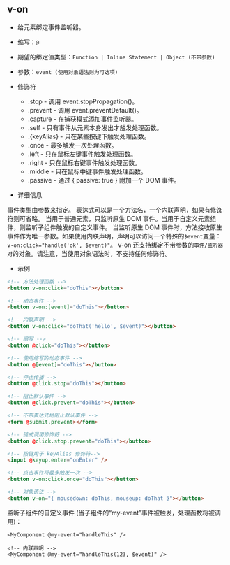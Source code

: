 ## v-on

* 给元素绑定事件监听器。

* 缩写：`@`

* 期望的绑定值类型：`Function | Inline Statement | Object (不带参数)`

* 参数：`event (使用对象语法则为可选项)`

* 修饰符
    * .stop - 调用 event.stopPropagation()。
    * .prevent - 调用 event.preventDefault()。
    * .capture - 在捕获模式添加事件监听器。
    * .self - 只有事件从元素本身发出才触发处理函数。
    * .{keyAlias} - 只在某些按键下触发处理函数。
    * .once - 最多触发一次处理函数。
    * .left - 只在鼠标左键事件触发处理函数。
    * .right - 只在鼠标右键事件触发处理函数。
    * .middle - 只在鼠标中键事件触发处理函数。
    * .passive - 通过 { passive: true } 附加一个 DOM 事件。

* 详细信息

事件类型由参数来指定。
表达式可以是一个方法名，一个内联声明，如果有修饰符则可省略。
当用于普通元素，只监听原生 DOM 事件。当用于自定义元素组件，则监听子组件触发的自定义事件。
当监听原生 DOM 事件时，方法接收原生事件作为唯一参数。如果使用内联声明，声明可以访问一个特殊的`$event`变量：`v-on:click="handle('ok', $event)"`。
v-on 还支持绑定不带参数的`事件/监听器对`的对象。请注意，当使用对象语法时，不支持任何修饰符。

* 示例

```html
<!-- 方法处理函数 -->
<button v-on:click="doThis"></button>

<!-- 动态事件 -->
<button v-on:[event]="doThis"></button>

<!-- 内联声明 -->
<button v-on:click="doThat('hello', $event)"></button>

<!-- 缩写 -->
<button @click="doThis"></button>

<!-- 使用缩写的动态事件 -->
<button @[event]="doThis"></button>

<!-- 停止传播 -->
<button @click.stop="doThis"></button>

<!-- 阻止默认事件 -->
<button @click.prevent="doThis"></button>

<!-- 不带表达式地阻止默认事件 -->
<form @submit.prevent></form>

<!-- 链式调用修饰符 -->
<button @click.stop.prevent="doThis"></button>

<!-- 按键用于 keyAlias 修饰符-->
<input @keyup.enter="onEnter" />

<!-- 点击事件将最多触发一次 -->
<button v-on:click.once="doThis"></button>

<!-- 对象语法 -->
<button v-on="{ mousedown: doThis, mouseup: doThat }"></button>
```

监听子组件的自定义事件 (当子组件的“my-event”事件被触发，处理函数将被调用)：

```vue
<MyComponent @my-event="handleThis" />

<!-- 内联声明 -->
<MyComponent @my-event="handleThis(123, $event)" />
```
